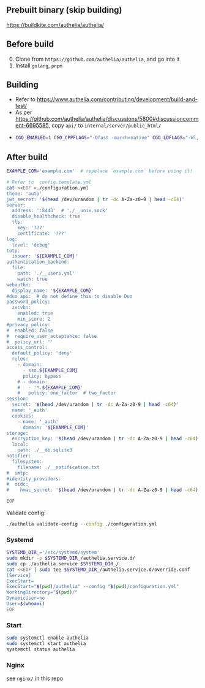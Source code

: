 ## Prebuilt binary (skip building)
https://buildkite.com/authelia/authelia/

## Before build
0.  Clone from `https://github.com/authelia/authelia`, and go into it
0.  Install `golang`, `pnpm`

## Building
-   Refer to https://www.authelia.com/contributing/development/build-and-test/
-   As per https://github.com/authelia/authelia/discussions/5800#discussioncomment-6695585, copy `api/` to `internal/server/public_html/`
-   ```sh
    CGO_ENABLED=1 CGO_CPPFLAGS="-Ofast -march=native" CGO_LDFLAGS="-Wl,-z,relro,-z,now" go build -ldflags "-linkmode=external -s -w" -trimpath -buildmode=pie -o authelia ./cmd/authelia
    ```

## After build
```sh
EXAMPLE_COM='example.com'  # repelace `example.com` before using it!

# Refer to  config.template.yml
cat <<EOF >./configuration.yml
theme: 'auto'
jwt_secret: '$(head /dev/urandom | tr -dc A-Za-z0-9 | head -c64)'
server:
  address: ':8443'  # './__unix.sock'
  disable_healthcheck: true
  tls:
    key: '???'
    certificate: '???'
log:
  level: 'debug'
totp:
  issuer: '${EXAMPLE_COM}'
authentication_backend:
  file:
    path: './__users.yml'
    watch: true
webauthn:
  display_name: '${EXAMPLE_COM}'
#duo_api:  # do not define this to disable Duo
password_policy:
  zxcvbn:
    enabled: true
    min_score: 2 
#privacy_policy:
#  enabled: false
#  require_user_acceptance: false
#  policy_url: ''
access_control:
  default_policy: 'deny'
  rules:
    - domain:
      - sso.${EXAMPLE_COM}
      policy: bypass
    # - domain:
    #   - '*.${EXAMPLE_COM}'
    #   policy: one_factor  # two_factor
session:
  secret: '$(head /dev/urandom | tr -dc A-Za-z0-9 | head -c64)'
  name: '_auth'
  cookies:
    - name: '_auth'
      domain: '${EXAMPLE_COM}'
storage:
  encryption_key: '$(head /dev/urandom | tr -dc A-Za-z0-9 | head -c64)'
  local:
    path: ./__db.sqlite3
notifier:
  filesystem:
    filename: ./__notification.txt
#  smtp:
#identity_providers:
#  oidc:
#    hmac_secret: '$(head /dev/urandom | tr -dc A-Za-z0-9 | head -c64)'

EOF
```
Validate config:
```sh
./authelia validate-config --config ./configuration.yml
```

### Systemd
```sh
SYSTEMD_DIR_='/etc/systemd/system'
sudo mkdir -p $SYSTEMD_DIR_/authelia.service.d/
sudo cp ./authelia.service $SYSTEMD_DIR_/
cat <<EOF | sudo tee $SYSTEMD_DIR_/authelia.service.d/override.conf
[Service]
ExecStart=
ExecStart="$(pwd)/authelia" --config "$(pwd)/configuration.yml"
WorkingDirectory="$(pwd)/"
DynamicUser=no
User=$(whoami)
EOF
```

### Start
```sh
sudo systemctl enable authelia 
sudo systemctl start authelia
systemctl status authelia
```

### Nginx
see `nginx/` in this repo
